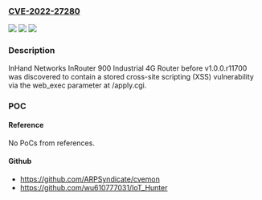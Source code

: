 ### [CVE-2022-27280](https://cve.mitre.org/cgi-bin/cvename.cgi?name=CVE-2022-27280)
![](https://img.shields.io/static/v1?label=Product&message=n%2Fa&color=blue)
![](https://img.shields.io/static/v1?label=Version&message=n%2Fa&color=blue)
![](https://img.shields.io/static/v1?label=Vulnerability&message=n%2Fa&color=brighgreen)

### Description

InHand Networks InRouter 900 Industrial 4G Router before v1.0.0.r11700 was discovered to contain a stored cross-site scripting (XSS) vulnerability via the web_exec parameter at /apply.cgi.

### POC

#### Reference
No PoCs from references.

#### Github
- https://github.com/ARPSyndicate/cvemon
- https://github.com/wu610777031/IoT_Hunter

